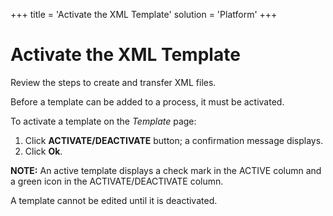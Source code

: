 +++
title = 'Activate the XML Template'
solution = 'Platform'
+++

# Activate the XML Template

<span id="Create and Transfer XML files Steps" class="popUpLink">Review
the steps to create and transfer XML files. </span>

Before a template can be added to a process, it must be activated.

To activate a template on the *Template* page:

1.  Click **ACTIVATE/DEACTIVATE** button; a confirmation message
    displays.
2.  Click **Ok**.

**NOTE:** An active template displays a check mark in the ACTIVE column
and a green icon in the ACTIVATE/DEACTIVATE column.

A template cannot be edited until it is deactivated.
